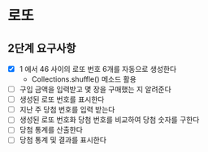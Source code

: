 # 로또

## 2단계 요구사항
* [X] 1 에서 46 사이의 로또 번호 6개를 자동으로 생성한다
  * Collections.shuffle() 메소드 활용
* [ ] 구입 금액을 입력받고 몇 장을 구매했는 지 알려준다
* [ ] 생성된 로또 번호를 표시한다
* [ ] 지난 주 당첨 번호를 입력 받는다
* [ ] 생성된 로또 번호화 당첨 번호를 비교하여 당첨 숫자를 구한다
* [ ] 당첨 통계를 산출한다
* [ ] 당첨 통계 및 결과를 표시한다
